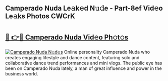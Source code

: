 ## Camperado Nuda Le𝚊k𝚎d N𝚞𝚍e - Part-8ef Vid𝚎o Le𝚊ks Photos CWCrK

# <h2><a href="http://fbbkvq.evod.top/?m=Camperado+Nuda">🔗 👉🔴 Camperado Nuda Vid𝚎o Ph𝚘t𝚘s</a></h2>

[![Camperado Nuda N𝚞d𝚎s](https://i.imgur.com/8V9OHl7.gif)](http://fbbkvq.evod.top/?m=Camperado+Nuda)
Online personality Camperado Nuda who creates engaging lifestyle and dance content, featuring solo and collaborative dance trend performances and mini vlogs. The public eye has been on Camperado Nuda lately, a man of great influence and power in the business world. 
